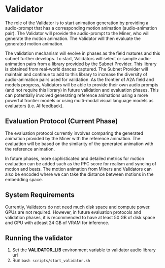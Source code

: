 # Validator
The role of the Validator is to start animation generation by providing a audio-prompt that has a corresponding motion animation (audio-animation pair). The Validator will provide the audio-prompt to the Miner, who will generate the motion animation. The Validator will then evaluate the generated motion animation.

The validation mechanism will evolve in phases as the field matures and this subnet further develops. To start, Validators will select or sample audio-animation pairs from a library provided by the Subnet Provider. This library is obtained from real-world dances captured. The Subnet Provider will maintain and continue to add to this library to increase the diversity of audio-animation pairs used for validation. As the frontier of A2A field and models progress, Validators will be able to provide their own audio prompts (and not require this library) in  future validation and evaluation phases. This can potentially involved generating reference animations using a more powerful frontier models or using multi-modal visual language models as evaluators (i.e. AI feedback).


## Evaluation Protocol (Current Phase)
The evaluation protocol currently involves comparing the generated animation provided by the Miner with the reference animation. The evaluation will be based on the similarity of the generated animation with the reference animation. 

In future phases, more sophisticated and detailed metrics for motion evaluation can be added such as the PFC score for realism and syncing of motion and beats.
The motion animation from Miners and Validators can also be encoded where we can take the distance between motions in the embedding space.


## System Requirements
Currently, Validators do not need much disk space and compute power. GPUs are not required. However, in future evaluation protocols and validation phases, it is recommended to have at least 50 GB of disk space and GPU with atleast 24 GB of VRAM for inference.


## Running the validator

1. Set the **VALIDATOR_LIB** environment variable to validator audio library url
2. Run `bash scripts/start_validator.sh`
